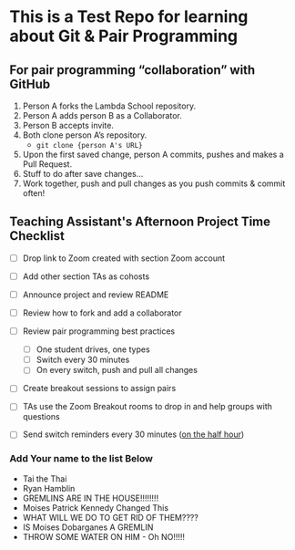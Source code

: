 # This is a Test Repo for learning about Git & Pair Programming

## For pair programming “collaboration” with GitHub
1. Person A forks the Lambda School repository.
2. Person A adds person B as a Collaborator.
3. Person B accepts invite.
4. Both clone person A’s repository.
    - `git clone {person A's URL}`
5. Upon the first saved change, person A commits, pushes and makes a Pull Request.
6. Stuff to do after save changes...
7. Work together, push and pull changes as you push commits & commit often!

## Teaching Assistant's Afternoon Project Time Checklist

- [ ] Drop link to Zoom created with section Zoom account
- [ ] Add other section TAs as cohosts
- [ ] Announce project and review README
- [ ] Review how to fork and add a collaborator
- [ ] Review pair programming best practices
    - [ ] One student drives, one types
    - [ ] Switch every 30 minutes
    - [ ] On every switch, push and pull all changes
- [ ] Create breakout sessions to assign pairs
- [ ] TAs use the Zoom Breakout rooms to drop in and help groups with questions
- [ ] Send switch reminders every 30 minutes ([on the half hour](https://en.wiktionary.org/wiki/on_the_half_hour))


### Add Your name to the list Below
* Tai the Thai
* Ryan Hamblin
* GREMLINS ARE IN THE HOUSE!!!!!!!!
* Moises Patrick Kennedy Changed This
* WHAT WILL WE DO TO GET RID OF THEM????
* IS Moises Dobarganes A GREMLIN
* THROW SOME WATER ON HIM - Oh NO!!!!!
